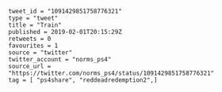 ```
tweet_id = "1091429851758776321"
type = "tweet"
title = "Train"
published = 2019-02-01T20:15:29Z
retweets = 0
favourites = 1
source = "twitter"
twitter_account = "norms_ps4"
source_url = "https://twitter.com/norms_ps4/status/1091429851758776321"
tag = [ "ps4share", "reddeadredemption2",]
```

<p class='image'><img src='http://mnf.m17s.net/2019/02/01/DyWJqfzXcAIxUuR.jpg' alt=''></p>

